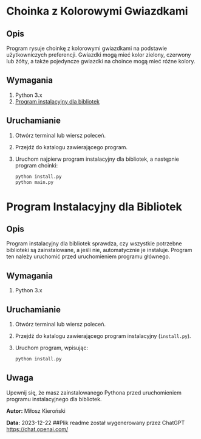 # Choinka z Kolorowymi Gwiazdkami

## Opis
Program rysuje choinkę z kolorowymi gwiazdkami na podstawie użytkowniczych preferencji. Gwiazdki mogą mieć kolor zielony, czerwony lub żółty, a także pojedyncze gwiazdki na choince mogą mieć różne kolory.

## Wymagania
1. Python 3.x
2. [Program instalacyjny dla bibliotek](#program-instalacyjny-dla-bibliotek)

## Uruchamianie
1. Otwórz terminal lub wiersz poleceń.
2. Przejdź do katalogu zawierającego program.
3. Uruchom najpierw program instalacyjny dla bibliotek, a następnie program choinki:

    ```bash
    python install.py
    python main.py
    ```

# Program Instalacyjny dla Bibliotek

## Opis
Program instalacyjny dla bibliotek sprawdza, czy wszystkie potrzebne biblioteki są zainstalowane, a jeśli nie, automatycznie je instaluje. Program ten należy uruchomić przed uruchomieniem programu głównego.

## Wymagania
1. Python 3.x

## Uruchamianie
1. Otwórz terminal lub wiersz poleceń.
2. Przejdź do katalogu zawierającego program instalacyjny (`install.py`).
3. Uruchom program, wpisując:

    ```bash
    python install.py
    ```

## Uwaga
Upewnij się, że masz zainstalowanego Pythona przed uruchomieniem programu instalacyjnego dla bibliotek.

**Autor:** Miłosz Kieroński

**Data:** 2023-12-22
##Plik readme został wygenerowany przez ChatGPT https://chat.openai.com/
